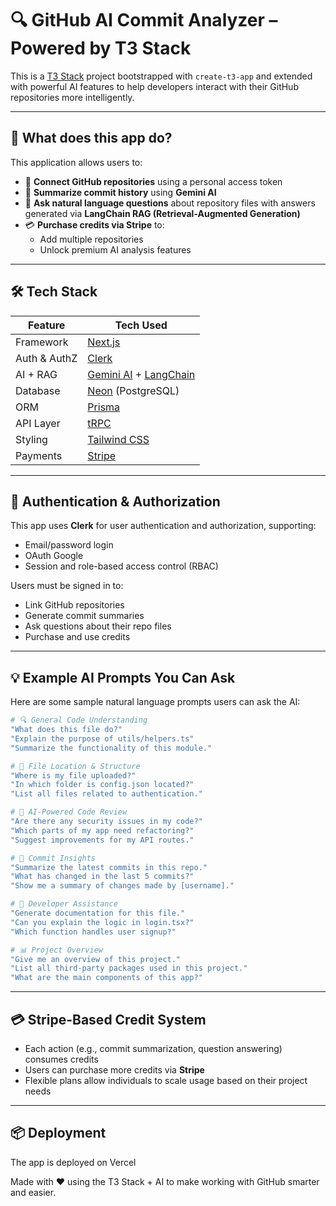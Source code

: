 # 🔍 GitHub AI Commit Analyzer – Powered by T3 Stack

This is a [T3 Stack](https://create.t3.gg/) project bootstrapped with `create-t3-app` and extended with powerful AI features to help developers interact with their GitHub repositories more intelligently.

---

## 🚀 What does this app do?

This application allows users to:

- 🔗 **Connect GitHub repositories** using a personal access token
- 🧠 **Summarize commit history** using **Gemini AI**
- 💬 **Ask natural language questions** about repository files with answers generated via **LangChain RAG (Retrieval-Augmented Generation)**
- 💳 **Purchase credits via Stripe** to:
  - Add multiple repositories
  - Unlock premium AI analysis features

---

## 🛠️ Tech Stack

| Feature              | Tech Used                                                                 |
|----------------------|---------------------------------------------------------------------------|
| Framework            | [Next.js](https://nextjs.org)                                             |
| Auth & AuthZ         | [Clerk](https://clerk.dev)                                                |
| AI + RAG             | [Gemini AI](https://ai.google.dev) + [LangChain](https://www.langchain.com) |
| Database             | [Neon](https://neon.tech) (PostgreSQL)                                    |
| ORM                  | [Prisma](https://prisma.io)                                               |
| API Layer            | [tRPC](https://trpc.io)                                                   |
| Styling              | [Tailwind CSS](https://tailwindcss.com)                                   |
| Payments             | [Stripe](https://stripe.com)                                              |

---

## 🔐 Authentication & Authorization

This app uses **Clerk** for user authentication and authorization, supporting:

- Email/password login
- OAuth Google
- Session and role-based access control (RBAC)

Users must be signed in to:

- Link GitHub repositories
- Generate commit summaries
- Ask questions about their repo files
- Purchase and use credits

---

## 💡 Example AI Prompts You Can Ask

Here are some sample natural language prompts users can ask the AI:

```bash
# 🔍 General Code Understanding
"What does this file do?"
"Explain the purpose of utils/helpers.ts"
"Summarize the functionality of this module."

# 📂 File Location & Structure
"Where is my file uploaded?"
"In which folder is config.json located?"
"List all files related to authentication."

# 🧠 AI-Powered Code Review
"Are there any security issues in my code?"
"Which parts of my app need refactoring?"
"Suggest improvements for my API routes."

# 🔄 Commit Insights
"Summarize the latest commits in this repo."
"What has changed in the last 5 commits?"
"Show me a summary of changes made by [username]."

# 🤖 Developer Assistance
"Generate documentation for this file."
"Can you explain the logic in login.tsx?"
"Which function handles user signup?"

# 📊 Project Overview
"Give me an overview of this project."
"List all third-party packages used in this project."
"What are the main components of this app?"
```

---

## 💳 Stripe-Based Credit System

- Each action (e.g., commit summarization, question answering) consumes credits
- Users can purchase more credits via **Stripe**
- Flexible plans allow individuals to scale usage based on their project needs

---

## 📦 Deployment

The app is deployed on Vercel





Made with ❤️ using the T3 Stack + AI to make working with GitHub smarter and easier.
